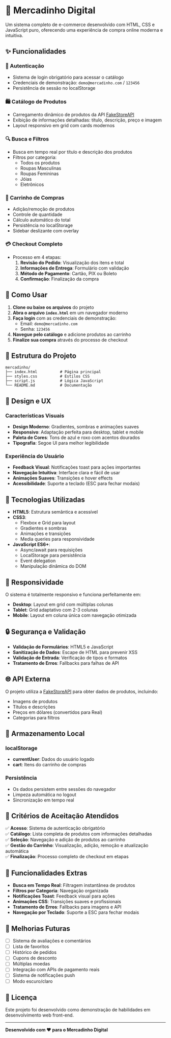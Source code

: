 # 🛒 Mercadinho Digital

Um sistema completo de e-commerce desenvolvido com HTML, CSS e JavaScript puro, oferecendo uma experiência de compra online moderna e intuitiva.

## ✨ Funcionalidades

### 🔐 Autenticação
- Sistema de login obrigatório para acessar o catálogo
- Credenciais de demonstração: `demo@mercadinho.com` / `123456`
- Persistência de sessão no localStorage

### 🛍️ Catálogo de Produtos
- Carregamento dinâmico de produtos da API [FakeStoreAPI](https://fakestoreapi.com/products)
- Exibição de informações detalhadas: título, descrição, preço e imagem
- Layout responsivo em grid com cards modernos

### 🔍 Busca e Filtros
- Busca em tempo real por título e descrição dos produtos
- Filtros por categoria:
  - Todos os produtos
  - Roupas Masculinas
  - Roupas Femininas
  - Jóias
  - Eletrônicos

### 🛒 Carrinho de Compras
- Adição/remoção de produtos
- Controle de quantidade
- Cálculo automático do total
- Persistência no localStorage
- Sidebar deslizante com overlay

### 💳 Checkout Completo
- Processo em 4 etapas:
  1. **Revisão do Pedido**: Visualização dos itens e total
  2. **Informações de Entrega**: Formulário com validação
  3. **Método de Pagamento**: Cartão, PIX ou Boleto
  4. **Confirmação**: Finalização da compra

## 🚀 Como Usar

1. **Clone ou baixe os arquivos** do projeto
2. **Abra o arquivo `index.html`** em um navegador moderno
3. **Faça login** com as credenciais de demonstração:
   - Email: `demo@mercadinho.com`
   - Senha: `123456`
4. **Navegue pelo catálogo** e adicione produtos ao carrinho
5. **Finalize sua compra** através do processo de checkout

## 📁 Estrutura do Projeto

```
mercadinho/
├── index.html          # Página principal
├── styles.css          # Estilos CSS
├── script.js           # Lógica JavaScript
└── README.md           # Documentação
```

## 🎨 Design e UX

### Características Visuais
- **Design Moderno**: Gradientes, sombras e animações suaves
- **Responsivo**: Adaptação perfeita para desktop, tablet e mobile
- **Paleta de Cores**: Tons de azul e roxo com acentos dourados
- **Tipografia**: Segoe UI para melhor legibilidade

### Experiência do Usuário
- **Feedback Visual**: Notificações toast para ações importantes
- **Navegação Intuitiva**: Interface clara e fácil de usar
- **Animações Suaves**: Transições e hover effects
- **Acessibilidade**: Suporte a teclado (ESC para fechar modais)

## 🔧 Tecnologias Utilizadas

- **HTML5**: Estrutura semântica e acessível
- **CSS3**: 
  - Flexbox e Grid para layout
  - Gradientes e sombras
  - Animações e transições
  - Media queries para responsividade
- **JavaScript ES6+**:
  - Async/await para requisições
  - LocalStorage para persistência
  - Event delegation
  - Manipulação dinâmica do DOM

## 📱 Responsividade

O sistema é totalmente responsivo e funciona perfeitamente em:
- **Desktop**: Layout em grid com múltiplas colunas
- **Tablet**: Grid adaptativo com 2-3 colunas
- **Mobile**: Layout em coluna única com navegação otimizada

## 🔒 Segurança e Validação

- **Validação de Formulários**: HTML5 e JavaScript
- **Sanitização de Dados**: Escape de HTML para prevenir XSS
- **Validação de Entrada**: Verificação de tipos e formatos
- **Tratamento de Erros**: Fallbacks para falhas de API

## 🌐 API Externa

O projeto utiliza a [FakeStoreAPI](https://fakestoreapi.com/products) para obter dados de produtos, incluindo:
- Imagens de produtos
- Títulos e descrições
- Preços em dólares (convertidos para Real)
- Categorias para filtros

## 💾 Armazenamento Local

### localStorage
- **currentUser**: Dados do usuário logado
- **cart**: Itens do carrinho de compras

### Persistência
- Os dados persistem entre sessões do navegador
- Limpeza automática no logout
- Sincronização em tempo real

## 🎯 Critérios de Aceitação Atendidos

✅ **Acesso**: Sistema de autenticação obrigatório  
✅ **Catálogo**: Lista completa de produtos com informações detalhadas  
✅ **Seleção**: Navegação e adição de produtos ao carrinho  
✅ **Gestão do Carrinho**: Visualização, adição, remoção e atualização automática  
✅ **Finalização**: Processo completo de checkout em etapas  

## 🔄 Funcionalidades Extras

- **Busca em Tempo Real**: Filtragem instantânea de produtos
- **Filtros por Categoria**: Navegação organizada
- **Notificações Toast**: Feedback visual para ações
- **Animações CSS**: Transições suaves e profissionais
- **Tratamento de Erros**: Fallbacks para imagens e API
- **Navegação por Teclado**: Suporte a ESC para fechar modais

## 🚀 Melhorias Futuras

- [ ] Sistema de avaliações e comentários
- [ ] Lista de favoritos
- [ ] Histórico de pedidos
- [ ] Cupons de desconto
- [ ] Múltiplas moedas
- [ ] Integração com APIs de pagamento reais
- [ ] Sistema de notificações push
- [ ] Modo escuro/claro

## 📄 Licença

Este projeto foi desenvolvido como demonstração de habilidades em desenvolvimento web front-end.

---

**Desenvolvido com ❤️ para o Mercadinho Digital** 